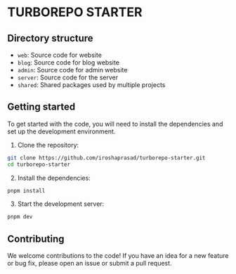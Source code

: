 # TURBOREPO STARTER

## Directory structure

- `web`: Source code for website
- `blog`: Source code for blog website
- `admin`: Source code for admin website
- `server`: Source code for the server
- `shared`: Shared packages used by multiple projects

## Getting started

To get started with the code, you will need to install the dependencies and set up the development environment.

1. Clone the repository:

```bash
git clone https://github.com/iroshaprasad/turborepo-starter.git
cd turborepo-starter
```

2. Install the dependencies:

```bash
pnpm install
```

3. Start the development server:

```bash
pnpm dev
```

## Contributing

We welcome contributions to the code! If you have an idea for a new feature or bug fix, please open an issue or submit a pull request.
